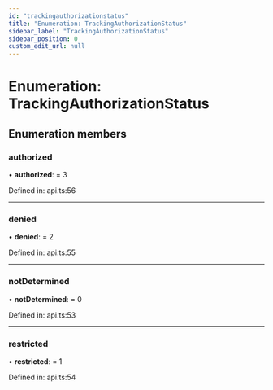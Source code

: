 ```yaml
---
id: "trackingauthorizationstatus"
title: "Enumeration: TrackingAuthorizationStatus"
sidebar_label: "TrackingAuthorizationStatus"
sidebar_position: 0
custom_edit_url: null
---
```


# Enumeration: TrackingAuthorizationStatus

## Enumeration members

### authorized

• **authorized**: = 3

Defined in: api.ts:56

___

### denied

• **denied**: = 2

Defined in: api.ts:55

___

### notDetermined

• **notDetermined**: = 0

Defined in: api.ts:53

___

### restricted

• **restricted**: = 1

Defined in: api.ts:54
